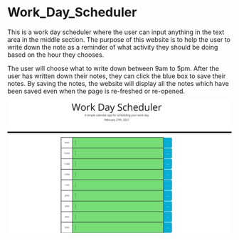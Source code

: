 # Work_Day_Scheduler
This is a work day scheduler where the user can input anything in the text area in the middle section. The purpose of this website is to help the user to write down the note as a reminder of what activity they should be doing based on the hour they chooses.

The user will choose what to write down between 9am to 5pm. After the user has written down their notes, they can click the blue box to save their notes. By saving the notes, the website will display all the notes which have been saved even when the page is re-freshed or re-opened.

![When the page is first opened up](assets/screenshot1.PNG)